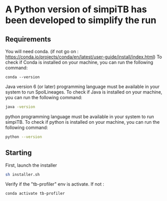 # A Python version of simpiTB has been developed to simplify the run

## Requirements
You will need conda. (if not go on : https://conda.io/projects/conda/en/latest/user-guide/install/index.html)
To check if Conda is installed on your machine, you can run the following command:
```
conda --version
```
Java version 6 (or later) programming language must be available in your system to run SpolLineages.
To check if Java is installed on your machine, you can run the following command:
```bash
java -version
```

python programming language must be available in your system to run simpiTB.
To check if python is installed on your machine, you can run the following command:
```bash
python --version
```
## Starting
First, launch the installer
```bash
sh installer.sh
```
Verify if the "tb-profiler" env is activate. 
If not :
```bash
conda activate tb-profiler
```
